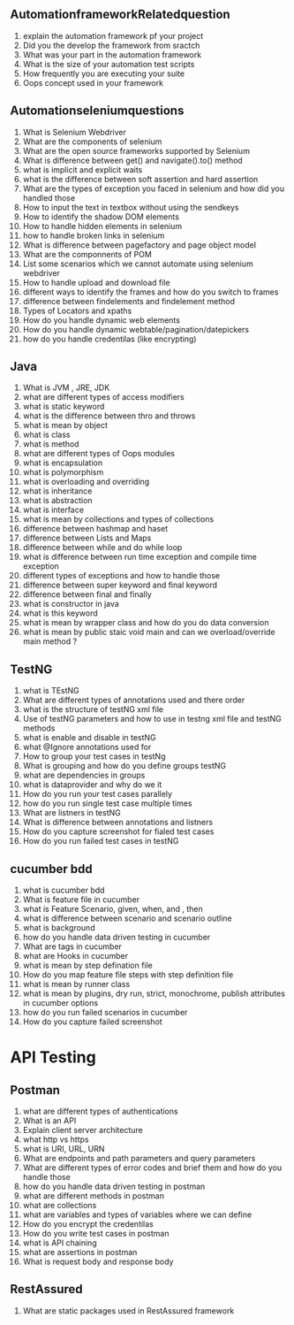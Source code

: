 ## AutomationframeworkRelatedquestion
1. explain the automation framework pf your project
2. Did you the develop the framework from sractch
3. What was your part in the automation framework
4. What is the size of your automation test scripts
5. How frequently you are executing your suite
6. Oops concept used in your framework
## Automationseleniumquestions
1. What is Selenium Webdriver
2. What are the components of selenium
3. What are the open source frameworks supported by Selenium
4. What is difference between get() and navigate().to() method
5. what is implicit and explicit waits
6. what is the difference between soft assertion and hard assertion
7. What are the types of exception you faced in selenium and how did you handled those
8. How to input the text in textbox without using the sendkeys
9. How to identify the shadow DOM elements
10. How to handle hidden elements in selenium
11. how to handle broken links in selenium
12. What is difference between pagefactory and page object model
13. What are the componnents of POM
14. List some scenarios which we cannot automate using selenium webdriver
15. How to handle upload and download file
16. different ways to identify the frames and how do you switch to frames
17. difference between findelements and findelement method
18. Types of Locators and xpaths
19. How do you handle dynamic web elements
20. How do you handle dynamic webtable/pagination/datepickers
21. how do you handle credentilas (like encrypting)
## Java
1. What is JVM , JRE, JDK
2. what are different types of access modifiers
3. what is static keyword
4. what is the difference between thro and throws
5. what is mean by object
6. what is class
7. what is method
8. what are different types of Oops modules
9. what is encapsulation
10. what is polymorphism
11. what is overloading and overriding
12. what is inheritance
13. what is abstraction
14. what is interface
15. what is mean by collections and types of collections
16. difference between hashmap and haset
17. difference between Lists and Maps
18. difference between while and do while loop
19. what is difference between run time exception and compile time exception
20. different types of exceptions and how to handle those
21. difference between super keyword and final keyword
22. difference between final and finally
23. what is constructor in java
24. what is this keyword
25. what is mean by wrapper class and how do you do data conversion
26. what is mean by public staic void main and can we overload/override main method ?
## TestNG
1. what is TEstNG
2. What are different types of annotations used and there order
3. what is the structure of testNG xml file
4. Use of testNG parameters and how to use in testng xml file and testNG methods
5. what is enable and disable in testNG
6. what @Ignore annotations used for
7. How to group your test cases in testNg
8. What is grouping and how do you define groups testNG
9. what are dependencies in groups
10. what is dataprovider and why do we it
11. How do you run your test cases parallely
12. how do you run single test case multiple times
13. What are listners in testNG
14. What is difference between annotations and listners
15. How do you capture screenshot for fialed test cases
16. How do you run failed test cases in testNG
## cucumber bdd
1. what is cucumber bdd
2. What is feature file in cucumber
3. what is Feature Scenario, given, when, and , then
4. what is difference between scenario and scenario outline
5. what is background
6. how do you handle data driven testing in cucumber
7. What are tags in cucumber
8. what are Hooks in cucumber
9. what is mean by step defination file
10. How do you map feature file steps with step definition file
11. what is mean by runner class
12. what is mean by plugins, dry run, strict, monochrome, publish attributes in cucumber options
13. how do you run failed scenarios in cucumber
14. How do you capture failed screenshot
# API Testing
## Postman
1. what are different types of authentications
2. What is an API
3. Explain client server architecture
4. what http vs https
5. what is URI, URL, URN
6. What are endpoints and  path parameters and query parameters
7. What are different types of error codes and brief them and how do you handle those
8. how do you handle data driven testing in postman
9. what are different methods in postman
10. what are collections
11. what are variables and types of variables where we can define
12. How do you encrypt the credentilas
13. How do you write test cases in postman
14. what is API chaining
15. what are assertions in postman
16. What is request body and response body
## RestAssured
1. What are static packages used in RestAssured framework


    
